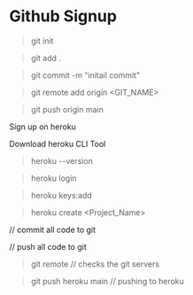  # Github Signup

> git init

> git add .

> git commit -m "initail commit"

> git remote add origin <GIT_NAME>

> git push origin main

Sign up on heroku

Download heroku CLI Tool

> heroku --version

> heroku login

> heroku keys:add

> heroku create <Project_Name>

// commit all code to git

// push all code to git

> git remote			// checks the git servers

> git push heroku main	// pushing to heroku














